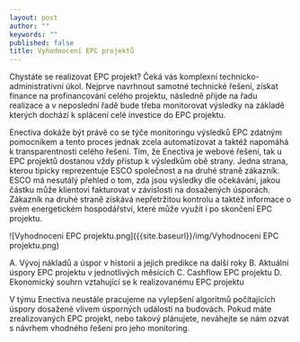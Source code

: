 ```yaml
---
layout: post
author: ""
keywords: ""
published: false
title: Vyhodnocení EPC projektů
---
```



Chystáte se realizovat EPC projekt? Čeká vás komplexní technicko-administrativní úkol. Nejprve navrhnout samotné technické řešení, získat finance na profinancování celého projektu, následně přijde na řadu realizace a v neposlední řadě bude třeba monitorovat výsledky na základě kterých dochází k splácení celé investice do EPC projektu.

Enectiva dokáže být právě co se týče monitoringu výsledků EPC zdatným pomocníkem a tento proces jednak zcela automatizovat a taktéž napomáhá k transparentnosti celého řešení. Tím, že Enectiva je webové řešení, tak u EPC projektů dostanou vždy přístup k výsledkům obě strany. Jedna strana, kterou tipicky reprezentuje ESCO společnost a na druhé straně zákazník. ESCO má nesutálý přehled o tom, zda jsou výsledky dle očekávání, jakou částku může klientovi fakturovat v závislosti na dosažených úsporách. Zákazník na druhé straně získává nepřetržitou kontrolu a taktéž informace o svém energetickém hospodářství, které může využít i po skončení EPC projektu.

![Vyhodnoceni EPC projektu.png]({{site.baseurl}}/img/Vyhodnoceni EPC projektu.png)


A. Vývoj nákladů a úspor v historii a jejich predikce na další roky
B. Aktuální úspory EPC projektu v jednotlivých měsících
C. Cashflow EPC projektu
D. Ekonomický souhrn vztahující se k realizovanému EPC projektu

V týmu Enectiva neustále pracujeme na vylepšení algoritmů počítajících úspory dosažené vlivem úsporných událostí na budovách. Pokud máte zrealizovaných EPC projekt, nebo takový plánujete, neváhejte se nám ozvat s návrhem vhodného řešení pro jeho monitoring.